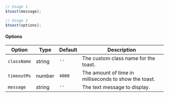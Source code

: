 ```js
// Usage 1
$toast(message);

// Usage 2
$toast(options);
```

#### Options

| Option      | Type   | Default | Description                                           |
| ----------- | ------ | ------- | ----------------------------------------------------- |
| `className` | string | `''`    | The custom class name for the toast.                  |
| `timeoutMs` | number | `4000`  | The amount of time in milliseconds to show the toast. |
| `message`   | string | `''`    | The text message to display.                          |
